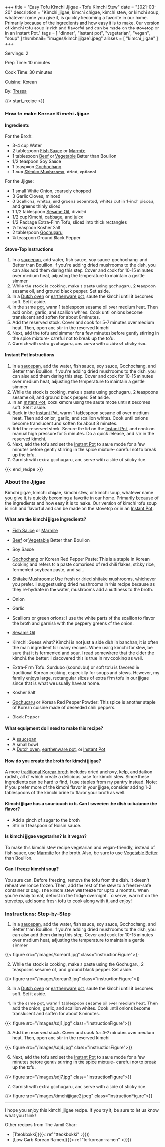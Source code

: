
+++
title = "Easy Tofu Kimchi Jjigae - Tofu Kimchi Stew"
date = "2021-03-20"
description = "Kimchi jjigae, kimchi chigae, kimchi stew, or kimchi soup, whatever name you give it, is quickly becoming a favorite in our home. Primarily because of the ingredients and how easy it is to make. Our version of kimchi tofu soup is rich and flavorful and can be made on the stovetop or in an Instant Pot."
tags = [
    "dinner",
    "instant pot",
    "vegetarian",
    "vegan",
    "soup"
]
thumbnail= "images/kimchijjigae1.jpeg"
aliases = [
"kimchi_jigae"
]
+++

Servings: 2 <!--more-->

Prep Time: 10 minutes 

Cook Time: 30 minutes 

Cuisine: Korean

By: [Tressa](https://www.jamilghar.com/about/)

{{< start_recipe >}}

### How to make Korean Kimchi Jjigae

#### Ingredients  

For the Broth: 

* 3-4 cup Water
* 2 tablespoon [Fish Sauce](https://amzn.to/3uYz9IW) or [Marmite](https://amzn.to/3s7odt0)
* 1 tablespoon [Beef](https://amzn.to/3oM8L3W) or [Vegetable](https://amzn.to/3Atsuay) Better than Bouillon 
* 1/2 teaspoon Soy Sauce 
* 1 teaspoon [Gochochang](https://amzn.to/2NHrNZ3)
* 1 cup [Shitake Mushrooms](https://amzn.to/3I0K0YN), dried, optional 

For the Jjigae: 

* 1 small White Onion, coarsely chopped
* 3 Garlic Cloves, minced
* 8 Scallions, whites, and greens separated, whites cut in 1-inch pieces, and greens thinly sliced
* 1 1/2 tablespoon [Sesame Oil](https://amzn.to/3b72o2v), divided
* 1/2 cup Kimchi, cabbage, and juice 
* 1/2 Package Extra-Firm Tofu, sliced into thick rectangles   
* ½ teaspoon Kosher Salt
* 2 tablespoon [Gochugaru](https://amzn.to/2P1lLmx)
* ¼ teaspoon Ground Black Pepper

#### Stove-Top Instructions

1. In a [saucepan](https://amzn.to/3oKaYN7), add water, fish sauce, soy sauce, gochochang, and Better than Bouillon. If you're adding dried mushrooms to the dish, you can also add them during this step. Cover and cook for 10-15 minutes over medium heat, adjusting the temperature to maintain a gentle simmer. 
2. While the stock is cooking, make a paste using gochugaru, 2 teaspoon sesame oil, and ground black pepper. Set aside. 
3. In a [Dutch oven](https://amzn.to/3lC91Pi) or [earthenware pot](https://amzn.to/3soWXDL), saute the kimchi until it becomes soft. Set it aside. 
4. In the same [pot]((https://amzn.to/3lC91Pi)), warm 1 tablespoon sesame oil over medium heat. Then add onion, garlic, and scallion whites. Cook until onions become translucent and soften for about 8 minutes. 
5. Add the reserved stock. Cover and cook for 5-7 minutes over medium heat. Then, open and stir in the reserved kimchi.
6. Next, add the tofu and simmer for a few minutes before gently stirring in the spice mixture- careful not to break up the tofu. 
7. Garnish with extra gochugaru, and serve with a side of sticky rice. 

#### Instant Pot Instructions

1. In a [saucepan](https://amzn.to/3oKaYN7), add the water, fish sauce, soy sauce, Gochochang, and Better than Bouillon. If you're adding dried mushrooms to the dish, you can also add them during this step. Cover and cook for 10-15 minutes over medium heat, adjusting the temperature to maintain a gentle simmer. 
2. While the stock is cooking, make a paste using gochugaru, 2 teaspoons sesame oil, and ground black pepper. Set aside. 
3. In an [Instant Pot](https://amzn.to/3DpZGSo), cook kimchi using the saute mode until it becomes soft. Set it aside. 
4. Back in the [Instant Pot](https://amzn.to/3DpZGSo), warm 1 tablespoon sesame oil over medium heat. Then add onion, garlic, and scallion whites. Cook until onions become translucent and soften for about 8 minutes. 
5. Add the reserved stock. Secure the lid on the [Instant Pot](https://amzn.to/3DpZGSo), and cook on manual high pressure for 5 minutes. Do a quick release, and stir in the reserved kimchi.
6. Next, add the tofu and set the [Instant Pot](https://amzn.to/3DpZGSo) to saute mode for a few minutes before gently stirring in the spice mixture- careful not to break up the tofu. 
7. Garnish with extra gochugaru, and serve with a side of sticky rice. 

{{< end_recipe >}}

### About the Jjigae

Kimchi jjigae, kimchi chigae, kimchi stew, or kimchi soup, whatever name you give it, is quickly becoming a favorite in our home. Primarily because of the ingredients and how easy it is to make. Our version of kimchi tofu soup is rich and flavorful and can be made on the stovetop or in an [Instant Pot](https://amzn.to/3DpZGSo).

#### What are the kimchi jjigae ingredients?

* [Fish Sauce](https://amzn.to/3uYz9IW) or [Marmite](https://amzn.to/3s7odt0)

* [Beef](https://amzn.to/3oM8L3W) or [Vegetable](https://amzn.to/3Atsuay) Better than Bouillon 

* Soy Sauce 

* [Gochochang](https://amzn.to/2NHrNZ3) or Korean Red Pepper Paste: This is a staple in Korean cooking and refers to a paste comprised of red chili flakes, sticky rice, fermented soybean paste, and salt. 

* [Shitake Mushrooms](https://amzn.to/3I0K0YN): Use fresh or dried shitake mushrooms, whichever you prefer. I suggest using dried mushrooms in this recipe because as they re-hydrate in the water, mushrooms add a nuttiness to the broth. 

* Onion

* Garlic

* Scallions or green onions: I use the white parts of the scallion to flavor the broth and garnish with the peppery greens of the onion. 

* [Sesame Oil](https://amzn.to/3b72o2v)

* Kimchi: Guess what? Kimchi is not just a side dish in banchan; it is often the main ingredient for many recipes. When using kimchi for stew, be sure that it is fermented and sour. I read somewhere that the older the kimchi, the better; I discovered this is true in my cooking as well. 

* Extra-Firm Tofu: Sundubo (soondubu) or soft tofu is favored in traditional Korean cooking, especially for soups and stews. However, my family enjoys large, rectangular slices of extra firm tofu in our jjigae since that is what we usually have at home. 

* Kosher Salt

* [Gochugaru](https://amzn.to/2P1lLmx) or Korean Red Pepper Powder: This spice is another staple of Korean cuisine made of deseeded chili peppers. 

* Black Pepper

#### What equipment do I need to make this recipe?

* A [saucepan](https://amzn.to/3oKaYN7)
* A small bowl 
* A [Dutch oven](https://amzn.to/3lC91Pi), [earthenware pot](https://amzn.to/3soWXDL), or [Instant Pot](https://amzn.to/3DpZGSo)

#### How do you create the broth for kimchi jjigae? 

A more [traditional Korean broth](https://www.maangchi.com/recipe/kimchi-jjigae) includes dried anchovy, kelp, and daikon radish, all of which create a delicious base for kimchi stew. Since these ingredients can be hard to find, I use staples from my pantry instead. Note: If you prefer more of the kimchi flavor in your jjigae, consider adding 1-2 tablespoons of the kimchi brine to flavor your broth as well. 

#### Kimchi jjigae has a sour touch to it. Can I sweeten the dish to balance the flavor? 

* Add a pinch of sugar to the broth 
* Stir in 1 teaspoon of Hoisin sauce. 

#### Is kimchi jjigae vegetarian? Is it vegan?

To make this kimchi stew recipe vegetarian and vegan-friendly, instead of fish sauce, use [Marmite](https://amzn.to/3s7odt0) for the broth. Also, be sure to use [Vegetable Better than Bouillon](https://amzn.to/3f8LK6e). 

#### Can I freeze kimchi soup? 

You sure can. Before freezing, remove the tofu from the dish. It doesn't reheat well once frozen. Then, add the rest of the stew to a freezer-safe container or bag. The kimchi stew will freeze for up to 3 months. When you’re ready to eat, defrost in the fridge overnight. To serve, warm it on the stovetop, add some fresh tofu to cook along with it, and enjoy!

### Instructions: Step-by-Step

1. In a [saucepan](https://amzn.to/3oKaYN7), add the water, fish sauce, soy sauce, Gochochang, and Better than Bouillon. If you're adding dried mushrooms to the dish, you can also add them during this step. Cover and cook for 10-15 minutes over medium heat, adjusting the temperature to maintain a gentle simmer. 

{{< figure src="/images/korean1.jpg" class="instructionFigure">}}

2. While the stock is cooking, make a paste using the Gochugaru, 2 teaspoons sesame oil, and ground black pepper. Set aside. 

{{< figure src="/images/korean3.jpg" class="instructionFigure">}}

3. In a [Dutch oven](https://amzn.to/3lC91Pi) or [earthenware pot](https://amzn.to/3soWXDL), saute the kimchi until it becomes soft. Set it aside. 

4. In the same [pot]((https://amzn.to/3lC91Pi)),  warm 1 tablespoon sesame oil over medium heat. Then add the onion, garlic, and scallion whites. Cook until onions become translucent and soften for about 8 minutes. 

{{< figure src="/images/sdj1.jpg" class="instructionFigure">}}

5. Add the reserved stock. Cover and cook for 5-7 minutes over medium heat. Then, open and stir in the reserved kimchi.

{{< figure src="/images/sdj4.jpg" class="instructionFigure">}}

6. Next, add the tofu and set the [Instant Pot](https://amzn.to/3DpZGSo) to saute mode for a few minutes before gently stirring in the spice mixture- careful not to break up the tofu. 

{{< figure src="/images/sdj7.jpg" class="instructionFigure">}}

7. Garnish with extra gochugaru, and serve with a side of sticky rice. 

{{< figure src="/images/kimchijjigae2.jpeg" class="instructionFigure">}}

----

I hope you enjoy this kimchi jjigae recipe. If you try it, be sure to let us know what you think!

Other recipes from The Jamil Ghar:

* [Tteokbokki]({{< ref "tteokbokki" >}}))
* [Low Carb Korean Ramen]({{< ref "lc-korean-ramen" >}}))
